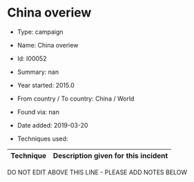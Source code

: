 # China overiew

* Type: campaign

* Name: China overiew

* Id: I00052

* Summary: nan

* Year started: 2015.0

* From country / To country: China / World

* Found via: nan

* Date added: 2019-03-20

* Techniques used: 

| Technique | Description given for this incident |
| --------- | ------------------------- |

DO NOT EDIT ABOVE THIS LINE - PLEASE ADD NOTES BELOW